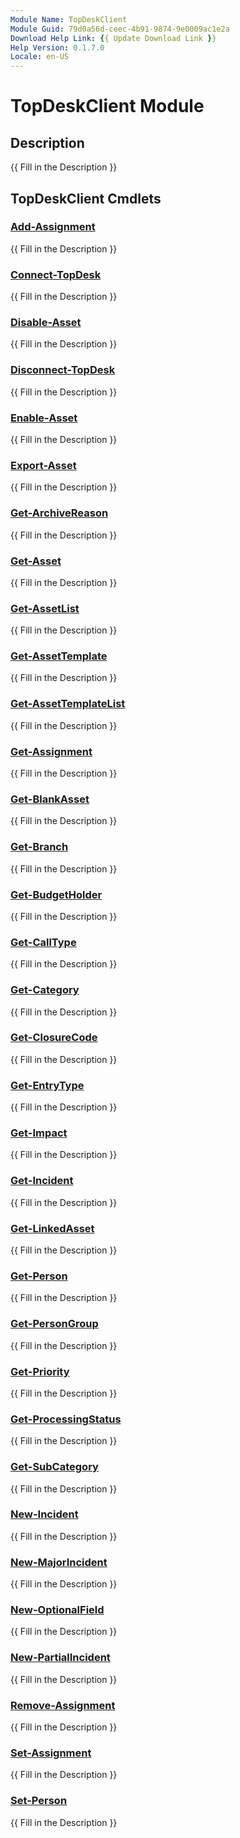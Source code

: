 ```yaml
---
Module Name: TopDeskClient
Module Guid: 79d0a56d-ceec-4b91-9874-9e0009ac1e2a
Download Help Link: {{ Update Download Link }}
Help Version: 0.1.7.0
Locale: en-US
---
```


# TopDeskClient Module
## Description
{{ Fill in the Description }}

## TopDeskClient Cmdlets
### [Add-Assignment](Add-Assignment.md)
{{ Fill in the Description }}

### [Connect-TopDesk](Connect-TopDesk.md)
{{ Fill in the Description }}

### [Disable-Asset](Disable-Asset.md)
{{ Fill in the Description }}

### [Disconnect-TopDesk](Disconnect-TopDesk.md)
{{ Fill in the Description }}

### [Enable-Asset](Enable-Asset.md)
{{ Fill in the Description }}

### [Export-Asset](Export-Asset.md)
{{ Fill in the Description }}

### [Get-ArchiveReason](Get-ArchiveReason.md)
{{ Fill in the Description }}

### [Get-Asset](Get-Asset.md)
{{ Fill in the Description }}

### [Get-AssetList](Get-AssetList.md)
{{ Fill in the Description }}

### [Get-AssetTemplate](Get-AssetTemplate.md)
{{ Fill in the Description }}

### [Get-AssetTemplateList](Get-AssetTemplateList.md)
{{ Fill in the Description }}

### [Get-Assignment](Get-Assignment.md)
{{ Fill in the Description }}

### [Get-BlankAsset](Get-BlankAsset.md)
{{ Fill in the Description }}

### [Get-Branch](Get-Branch.md)
{{ Fill in the Description }}

### [Get-BudgetHolder](Get-BudgetHolder.md)
{{ Fill in the Description }}

### [Get-CallType](Get-CallType.md)
{{ Fill in the Description }}

### [Get-Category](Get-Category.md)
{{ Fill in the Description }}

### [Get-ClosureCode](Get-ClosureCode.md)
{{ Fill in the Description }}

### [Get-EntryType](Get-EntryType.md)
{{ Fill in the Description }}

### [Get-Impact](Get-Impact.md)
{{ Fill in the Description }}

### [Get-Incident](Get-Incident.md)
{{ Fill in the Description }}

### [Get-LinkedAsset](Get-LinkedAsset.md)
{{ Fill in the Description }}

### [Get-Person](Get-Person.md)
{{ Fill in the Description }}

### [Get-PersonGroup](Get-PersonGroup.md)
{{ Fill in the Description }}

### [Get-Priority](Get-Priority.md)
{{ Fill in the Description }}

### [Get-ProcessingStatus](Get-ProcessingStatus.md)
{{ Fill in the Description }}

### [Get-SubCategory](Get-SubCategory.md)
{{ Fill in the Description }}

### [New-Incident](New-Incident.md)
{{ Fill in the Description }}

### [New-MajorIncident](New-MajorIncident.md)
{{ Fill in the Description }}

### [New-OptionalField](New-OptionalField.md)
{{ Fill in the Description }}

### [New-PartialIncident](New-PartialIncident.md)
{{ Fill in the Description }}

### [Remove-Assignment](Remove-Assignment.md)
{{ Fill in the Description }}

### [Set-Assignment](Set-Assignment.md)
{{ Fill in the Description }}

### [Set-Person](Set-Person.md)
{{ Fill in the Description }}


